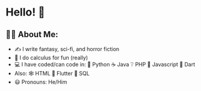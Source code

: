 # Hello! :wave:

## :person_bald: About Me: 

* ✍️ I write fantasy, sci-fi, and horror fiction
* 🧮 I do calculus for fun (really)
* 💻 I have coded/can code in:
🐍 Python
☕ Java
❔ PHP
📜 Javascript
🎯 Dart
* Also: 🕸️ HTML 🦋 Flutter 📇 SQL
* 😃 Pronouns: He/Him
